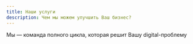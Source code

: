 ```yaml
---
title: Наши услуги
description: Чем мы можем улучшить Ваш бизнес?
---
```


Мы — команда полного цикла, которая решит Вашу digital-проблему